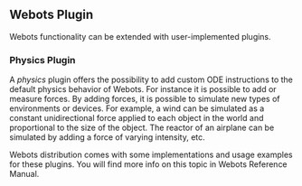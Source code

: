 ## Webots Plugin

Webots functionality can be extended with user-implemented plugins.

### Physics Plugin

A *physics* plugin offers the possibility to add custom ODE instructions to the
default physics behavior of Webots. For instance it is possible to add or
measure forces. By adding forces, it is possible to simulate new types of
environments or devices. For example, a wind can be simulated as a constant
unidirectional force applied to each object in the world and proportional to the
size of the object. The reactor of an airplane can be simulated by adding a
force of varying intensity, etc.

Webots distribution comes with some implementations and usage examples for these
plugins. You will find more info on this topic in Webots Reference Manual.

